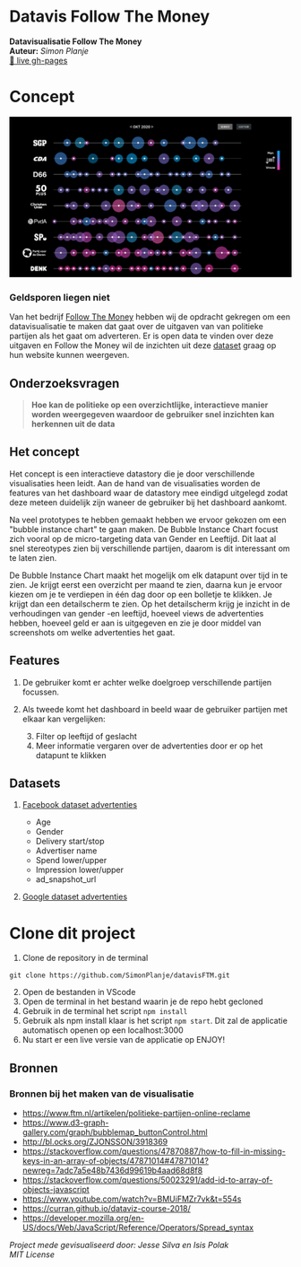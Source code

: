 # Datavis Follow The Money

**Datavisualisatie Follow The Money**  
**Auteur:** _Simon Planje_  
[🔴 live gh-pages](https://simonplanje.github.io/datavisFTM/)

# Concept
![Resultaat foto](./public/img/conceptimg.PNG)  

### Geldsporen liegen niet
Van het bedrijf [Follow The Money](https://www.ftm.nl/) hebben wij de opdracht gekregen om een datavisualisatie te maken dat gaat over de uitgaven van van politieke partijen als het gaat om adverteren. Er is open data te vinden over deze uitgaven en Follow the Money wil de inzichten uit deze [dataset](https://raw.githubusercontent.com/SimonPlanje/datavisFTM/main/public/data/facebook.json) graag op hun website kunnen weergeven. 

## Onderzoeksvragen

> **Hoe kan de politieke op een overzichtlijke, interactieve manier worden weergegeven waardoor de gebruiker snel inzichten kan herkennen uit de data**

## Het concept

Het concept is een interactieve datastory die je door verschillende visualisaties heen leidt. Aan de hand van de visualisaties worden de features van het dashboard waar de datastory mee eindigd uitgelegd zodat deze meteen duidelijk zijn waneer de gebruiker bij het dashboard aankomt.

Na veel prototypes te hebben gemaakt hebben we ervoor gekozen om een "bubble instance chart" te gaan maken.
De Bubble Instance Chart focust zich vooral op de micro-targeting data van Gender en Leeftijd. Dit laat al snel stereotypes zien bij verschillende partijen, daarom is dit interessant om te laten zien.

De Bubble Instance Chart maakt het mogelijk om elk datapunt over tijd in te zien. Je krijgt eerst een overzicht per maand te zien, daarna kun je ervoor kiezen om je te verdiepen in één dag door op een bolletje te klikken. Je krijgt dan een detailscherm te zien. Op het detailscherm krijg je inzicht in de verhoudingen van gender -en leeftijd, hoeveel views de advertenties hebben, hoeveel geld er aan is uitgegeven en zie je door middel van screenshots om welke advertenties het gaat.


## Features

1. De gebruiker komt er achter welke doelgroep verschillende partijen focussen.

2. Als tweede komt het dashboard in beeld waar de gebruiker partijen met elkaar kan vergelijken:

    3. Filter op leeftijd of geslacht
    4. Meer informatie vergaren over de advertenties door er op het datapunt te klikken


## Datasets
1. [Facebook dataset advertenties](https://raw.githubusercontent.com/SimonPlanje/datavisFTM/main/public/data/facebook.json)
    - Age 
    - Gender 
    - Delivery start/stop 
    - Advertiser name 
    - Spend lower/upper 
    - Impression lower/upper 
    - ad_snapshot_url 

2. [Google dataset advertenties]()


# Clone dit project

1. Clone de repository in de terminal

```git
git clone https://github.com/SimonPlanje/datavisFTM.git
```

2. Open de bestanden in VScode
4. Open de terminal in het bestand waarin je de repo hebt gecloned
5. Gebruik in de terminal het script `npm install`
6. Gebruik als npm install klaar is het script `npm start`. Dit zal de applicatie automatisch openen op een localhost:3000
7. Nu start er een live versie van de applicatie op ENJOY!


## Bronnen

### Bronnen bij het maken van de visualisatie
- https://www.ftm.nl/artikelen/politieke-partijen-online-reclame
- https://www.d3-graph-gallery.com/graph/bubblemap_buttonControl.html
- http://bl.ocks.org/ZJONSSON/3918369
- https://stackoverflow.com/questions/47870887/how-to-fill-in-missing-keys-in-an-array-of-objects/47871014#47871014?newreg=7adc7a5e48b7436d99619b4aad68d8f8
- https://stackoverflow.com/questions/50023291/add-id-to-array-of-objects-javascript
- https://www.youtube.com/watch?v=BMUiFMZr7vk&t=554s
- https://curran.github.io/dataviz-course-2018/
- https://developer.mozilla.org/en-US/docs/Web/JavaScript/Reference/Operators/Spread_syntax  
  
  
  
*Project mede gevisualiseerd door:*
*Jesse Silva en Isis Polak*  
*MIT License*
